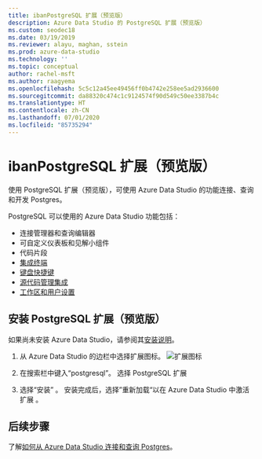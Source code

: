 ```yaml
---
title: ibanPostgreSQL 扩展（预览版）
description: Azure Data Studio 的 PostgreSQL 扩展（预览版）
ms.custom: seodec18
ms.date: 03/19/2019
ms.reviewer: alayu, maghan, sstein
ms.prod: azure-data-studio
ms.technology: ''
ms.topic: conceptual
author: rachel-msft
ms.author: raagyema
ms.openlocfilehash: 5c5c12a45ee49456ff0b4742e258ee5ad2936600
ms.sourcegitcommit: da88320c474c1c9124574f90d549c50ee3387b4c
ms.translationtype: HT
ms.contentlocale: zh-CN
ms.lasthandoff: 07/01/2020
ms.locfileid: "85735294"
---
```

# <a name="postgresql-extension-preview"></a>ibanPostgreSQL 扩展（预览版）

使用 PostgreSQL 扩展（预览版），可使用 Azure Data Studio 的功能连接、查询和开发 Postgres。 

PostgreSQL 可以使用的 Azure Data Studio 功能包括：

- 连接管理器和查询编辑器
- 可自定义仪表板和见解小组件
- 代码片段
- [集成终端](integrated-terminal.md)
- [键盘快捷键](keyboard-shortcuts.md)
- [源代码管理集成](source-control.md)
- [工作区和用户设置](settings.md)


## <a name="install-the-postgresql-extension-preview"></a>安装 PostgreSQL 扩展（预览版）

如果尚未安装 Azure Data Studio，请参阅其[安装说明](download.md)。

1. 从 Azure Data Studio 的边栏中选择扩展图标。
   ![扩展图标](media/extensions/postgresql-extension/extensions-icon.png)

2. 在搜索栏中键入“postgresql”。 选择 PostgreSQL 扩展

3. 选择“安装”  。 安装完成后，选择”重新加载“以在 Azure Data Studio 中激活扩展  。


## <a name="next-steps"></a>后续步骤

了解[如何从 Azure Data Studio 连接和查询 Postgres](quickstart-postgres.md)。

